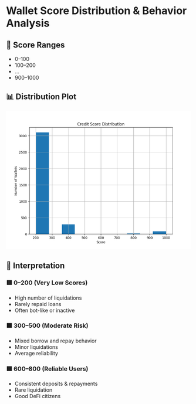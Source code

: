# Wallet Score Distribution & Behavior Analysis

## 🔢 Score Ranges
- 0–100
- 100–200
- ...
- 900–1000

## 📊 Distribution Plot
![Score Distribution](outputs/score_distribution.png)

## 🧠 Interpretation

### 🟥 0–200 (Very Low Scores)
- High number of liquidations
- Rarely repaid loans
- Often bot-like or inactive

### 🟧 300–500 (Moderate Risk)
- Mixed borrow and repay behavior
- Minor liquidations
- Average reliability

### 🟩 600–800 (Reliable Users)
- Consistent deposits & repayments
- Rare liquidation
- Good DeFi citizens

